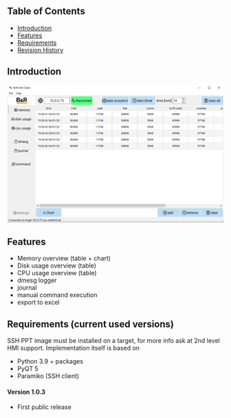 ## Table of Contents
* [Introduction](#Introduction)
* [Features](#Features)
* [Requirements](#Requirements)
* [Revision History](#Revision-History)

<a name="Introduction"></a>
## Introduction

![](UML/pic/memory_usage.png)

<a name="Features"></a>
## Features

* Memory overview (table + chart)
* Disk usage overview (table)
* CPU usage overview (table)
* dmesg logger
* journal
* manual command execution
* export to excel

<a name="Requirements"></a>
## Requirements (current used versions)
SSH PPT image must be installed on a target, for more info ask at 2nd level HMI support.
Implementation itself is based on
* Python 3.9 + packages
* PyQT 5
* Paramiko (SSH client)

<a name="Revision-History"></a>
#### Version 1.0.3
- First public release

